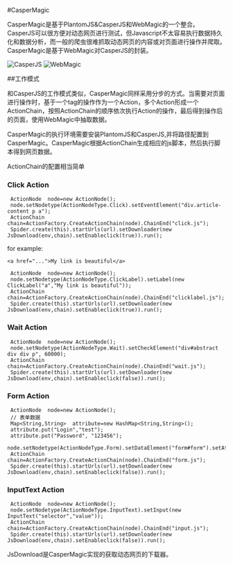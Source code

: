 #CasperMagic

CasperMagic是基于PlantomJS&CasperJS和WebMagic的一个整合。CasperJS可以很方便对动态网页进行测试，但Javascript不太容易执行数据持久化和数据分析，而一般的爬虫很难抓取动态网页的内容或对页面进行操作并爬取。CasperMagic是基于WebMagic对CasperJS的封装。

![CasperJS](http://docs.casperjs.org/en/latest/_images/casperjs-logo.png "CasperJS")
![WebMagic](https://raw.github.com/code4craft/webmagic/master/assets/logo.jpg "WebMagic")


##工作模式

和CasperJS的工作模式类似，CasperMagic同样采用分步的方式。当需要对页面进行操作时，基于一个tag的操作作为一个Action，多个Action形成一个ActionChain，按照ActionChain的顺序依次执行Action的操作，最后得到操作后的页面，使用WebMagic中抽取数据。

CasperMagic的执行环境需要安装PlantomJS和CasperJS,并将路径配置到CasperMagic。CasperMagic根据ActionChain生成相应的js脚本，然后执行脚本得到网页数据。

ActionChain的配置相当简单

### Click Action
```
 ActionNode  node=new ActionNode();
 node.setNodetype(ActionNodeType.Click).setEventElement("div.article-content p a");
 ActionChain  chain=ActionFactory.CreateActionChain(node).ChainEnd("click.js");
 Spider.create(this).startUrls(url).setDownloader(new JsDownload(env,chain).setEnableclick(true)).run();
```

for example:
```
<a href="...">My link is beautiful</a>
```

```
 ActionNode  node=new ActionNode();
 node.setNodetype(ActionNodeType.ClickLabel).setLabel(new ClickLabel("a","My link is beautiful"));
 ActionChain  chain=ActionFactory.CreateActionChain(node).ChainEnd("clicklabel.js");
 Spider.create(this).startUrls(url).setDownloader(new JsDownload(env,chain).setEnableclick(true)).run();
```


### Wait Action
```
 ActionNode  node=new ActionNode();
 node.setNodetype(ActionNodeType.Wait).setCheckElement("div#abstract div div p", 60000);
 ActionChain  chain=ActionFactory.CreateActionChain(node).ChainEnd("wait.js");
 Spider.create(this).startUrls(url).setDownloader(new JsDownload(env,chain).setEnableclick(false)).run();
```

### Form Action
```
 ActionNode  node=new ActionNode();
 // 表单数据
 Map<String,String>  attribute=new HashMap<String,String>();
 attribute.put("Login","test");
 attribute.put("Password", "123456");
 node.setNodetype(ActionNodeType.Form).setDataElement("form#form").setAttribute(attribute).setCheckElement("div#link_list",7000);
 ActionChain  chain=ActionFactory.CreateActionChain(node).ChainEnd("form.js");
 Spider.create(this).startUrls(url).setDownloader(new JsDownload(env,chain).setEnableclick(false)).run();
```

### InputText Action
```
 ActionNode  node=new ActionNode();
 node.setNodetype(ActionNodeType.InputText).setInput(new InputText("selector","value"));
 ActionChain  chain=ActionFactory.CreateActionChain(node).ChainEnd("input.js");
 Spider.create(this).startUrls(url).setDownloader(new JsDownload(env,chain).setEnableclick(false)).run();
```

JsDownload是CasperMagic实现的获取动态网页的下载器。
